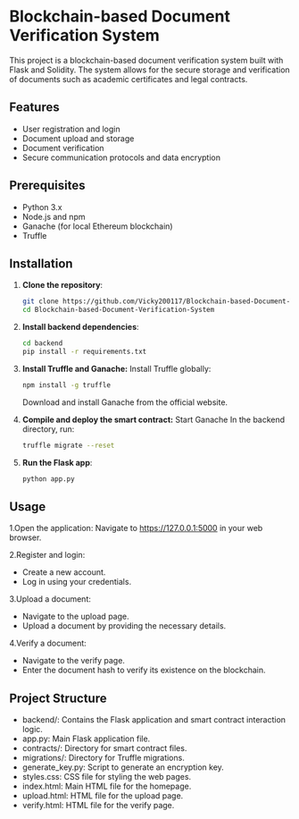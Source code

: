# Blockchain-based Document Verification System

This project is a blockchain-based document verification system built with Flask and Solidity. The system allows for the secure storage and verification of documents such as academic certificates and legal contracts.

## Features

- User registration and login
- Document upload and storage
- Document verification
- Secure communication protocols and data encryption

## Prerequisites

- Python 3.x
- Node.js and npm
- Ganache (for local Ethereum blockchain)
- Truffle

## Installation

1. **Clone the repository**:
   ```sh
   git clone https://github.com/Vicky200117/Blockchain-based-Document-Verification-System.git
   cd Blockchain-based-Document-Verification-System
   ```
2. **Install backend dependencies**:
   ```sh
   cd backend
   pip install -r requirements.txt
   ```
3. **Install Truffle and Ganache:**
       Install Truffle globally:
   ```sh
   npm install -g truffle
   ```
     Download and install Ganache from the official website.
4. **Compile and deploy the smart contract:**
          Start Ganache
          In the backend directory, run:
   ```sh
   truffle migrate --reset
   ```

5. **Run the Flask app**:
    ```sh
    python app.py
    ```
## Usage
1.Open the application:
  Navigate to https://127.0.0.1:5000 in your web browser.

2.Register and login:
  - Create a new account.
  - Log in using your credentials.

3.Upload a document:
  - Navigate to the upload page.
  - Upload a document by providing the necessary details.

4.Verify a document:
  - Navigate to the verify page.
  - Enter the document hash to verify its existence on the blockchain.

## Project Structure
- backend/: Contains the Flask application and smart contract interaction logic.
- app.py: Main Flask application file.
- contracts/: Directory for smart contract files.
- migrations/: Directory for Truffle migrations.
- generate_key.py: Script to generate an encryption key.
- styles.css: CSS file for styling the web pages.
- index.html: Main HTML file for the homepage.
- upload.html: HTML file for the upload page.
- verify.html: HTML file for the verify page.


